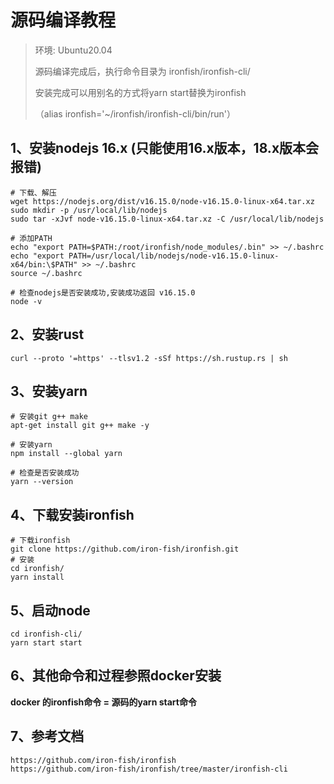 # 源码编译教程

> 环境: Ubuntu20.04
> 
> 源码编译完成后，执行命令目录为 ironfish/ironfish-cli/
> 
> 安装完成可以用别名的方式将yarn start替换为ironfish
> 
> （alias ironfish='~/ironfish/ironfish-cli/bin/run'）

## 1、安装nodejs 16.x (只能使用16.x版本，18.x版本会报错)

```shell
# 下载、解压
wget https://nodejs.org/dist/v16.15.0/node-v16.15.0-linux-x64.tar.xz
sudo mkdir -p /usr/local/lib/nodejs
sudo tar -xJvf node-v16.15.0-linux-x64.tar.xz -C /usr/local/lib/nodejs

# 添加PATH
echo "export PATH=$PATH:/root/ironfish/node_modules/.bin" >> ~/.bashrc
echo "export PATH=/usr/local/lib/nodejs/node-v16.15.0-linux-x64/bin:\$PATH" >> ~/.bashrc
source ~/.bashrc

# 检查nodejs是否安装成功,安装成功返回 v16.15.0
node -v
```

## 2、安装rust

```shell
curl --proto '=https' --tlsv1.2 -sSf https://sh.rustup.rs | sh
```

## 3、安装yarn

```shell
# 安装git g++ make
apt-get install git g++ make -y

# 安装yarn
npm install --global yarn

# 检查是否安装成功
yarn --version
```

## 4、下载安装ironfish

```shell
# 下载ironfish
git clone https://github.com/iron-fish/ironfish.git
# 安装
cd ironfish/
yarn install
```

## 5、启动node

```shell
cd ironfish-cli/
yarn start start
```

## 6、其他命令和过程参照docker安装

**docker 的ironfish命令 = 源码的yarn start命令**

## 7、参考文档

```shell
https://github.com/iron-fish/ironfish
https://github.com/iron-fish/ironfish/tree/master/ironfish-cli
```
